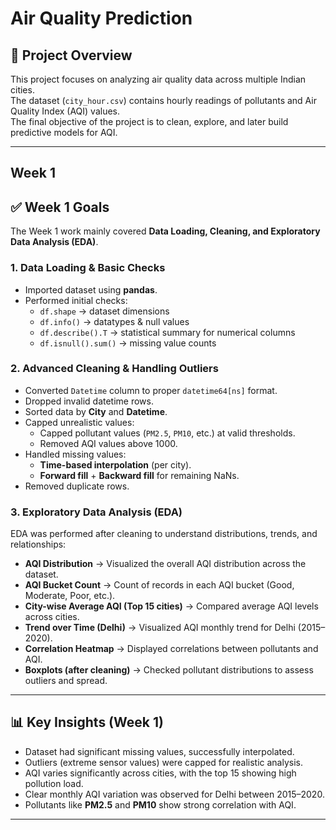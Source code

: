 # Air Quality Prediction 


## 📌 Project Overview
This project focuses on analyzing air quality data across multiple Indian cities.  
The dataset (`city_hour.csv`) contains hourly readings of pollutants and Air Quality Index (AQI) values.  
The final objective of the project is to clean, explore, and later build predictive models for AQI.

---
## Week 1


## ✅ Week 1 Goals
The Week 1 work mainly covered **Data Loading, Cleaning, and Exploratory Data Analysis (EDA)**.

### 1. Data Loading & Basic Checks
- Imported dataset using **pandas**.
- Performed initial checks:
  - `df.shape` → dataset dimensions
  - `df.info()` → datatypes & null values
  - `df.describe().T` → statistical summary for numerical columns
  - `df.isnull().sum()` → missing value counts

### 2. Advanced Cleaning & Handling Outliers
- Converted `Datetime` column to proper `datetime64[ns]` format.
- Dropped invalid datetime rows.
- Sorted data by **City** and **Datetime**.
- Capped unrealistic values:
  - Capped pollutant values (`PM2.5`, `PM10`, etc.) at valid thresholds.
  - Removed AQI values above 1000.
- Handled missing values:
  - **Time-based interpolation** (per city).
  - **Forward fill** + **Backward fill** for remaining NaNs.
- Removed duplicate rows.

### 3. Exploratory Data Analysis (EDA)
EDA was performed after cleaning to understand distributions, trends, and relationships:

- **AQI Distribution** → Visualized the overall AQI distribution across the dataset.
- **AQI Bucket Count** → Count of records in each AQI bucket (Good, Moderate, Poor, etc.).
- **City-wise Average AQI (Top 15 cities)** → Compared average AQI levels across cities.
- **Trend over Time (Delhi)** → Visualized AQI monthly trend for Delhi (2015–2020).
- **Correlation Heatmap** → Displayed correlations between pollutants and AQI.
- **Boxplots (after cleaning)** → Checked pollutant distributions to assess outliers and spread.

---

## 📊 Key Insights (Week 1)
- Dataset had significant missing values, successfully interpolated.
- Outliers (extreme sensor values) were capped for realistic analysis.
- AQI varies significantly across cities, with the top 15 showing high pollution load.
- Clear monthly AQI variation was observed for Delhi between 2015–2020.
- Pollutants like **PM2.5** and **PM10** show strong correlation with AQI.

---

